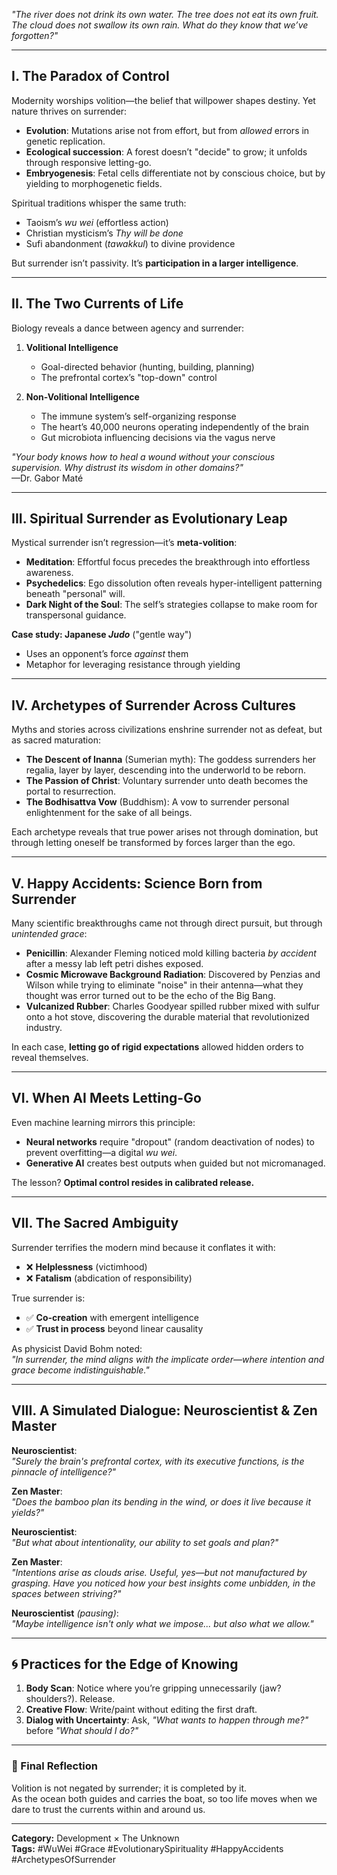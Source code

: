 *"The river does not drink its own water. The tree does not eat its own fruit. The cloud does not swallow its own rain. What do they know that we’ve forgotten?"*  

---

## **I. The Paradox of Control**  
Modernity worships volition—the belief that willpower shapes destiny. Yet nature thrives on surrender:  
- **Evolution**: Mutations arise not from effort, but from *allowed* errors in genetic replication.  
- **Ecological succession**: A forest doesn’t "decide" to grow; it unfolds through responsive letting-go.  
- **Embryogenesis**: Fetal cells differentiate not by conscious choice, but by yielding to morphogenetic fields.  

Spiritual traditions whisper the same truth:  
- Taoism’s *wu wei* (effortless action)  
- Christian mysticism’s *Thy will be done*  
- Sufi abandonment (*tawakkul*) to divine providence  

But surrender isn’t passivity. It’s **participation in a larger intelligence**.  

---

## **II. The Two Currents of Life**  
Biology reveals a dance between agency and surrender:  
1. **Volitional Intelligence**  
   - Goal-directed behavior (hunting, building, planning)  
   - The prefrontal cortex’s "top-down" control  

2. **Non-Volitional Intelligence**  
   - The immune system’s self-organizing response  
   - The heart’s 40,000 neurons operating independently of the brain  
   - Gut microbiota influencing decisions via the vagus nerve  

*"Your body knows how to heal a wound without your conscious supervision. Why distrust its wisdom in other domains?"*  
—Dr. Gabor Maté  

---

## **III. Spiritual Surrender as Evolutionary Leap**  
Mystical surrender isn’t regression—it’s **meta-volition**:  
- **Meditation**: Effortful focus precedes the breakthrough into effortless awareness.  
- **Psychedelics**: Ego dissolution often reveals hyper-intelligent patterning beneath "personal" will.  
- **Dark Night of the Soul**: The self’s strategies collapse to make room for transpersonal guidance.  

**Case study: Japanese *Judo*** ("gentle way")  
- Uses an opponent’s force *against* them  
- Metaphor for leveraging resistance through yielding  

---

## **IV. Archetypes of Surrender Across Cultures**  
Myths and stories across civilizations enshrine surrender not as defeat, but as sacred maturation:  
- **The Descent of Inanna** (Sumerian myth): The goddess surrenders her regalia, layer by layer, descending into the underworld to be reborn.  
- **The Passion of Christ**: Voluntary surrender unto death becomes the portal to resurrection.  
- **The Bodhisattva Vow** (Buddhism): A vow to surrender personal enlightenment for the sake of all beings.  

Each archetype reveals that true power arises not through domination, but through letting oneself be transformed by forces larger than the ego.

---

## **V. Happy Accidents: Science Born from Surrender**  
Many scientific breakthroughs came not through direct pursuit, but through *unintended grace*:  
- **Penicillin**: Alexander Fleming noticed mold killing bacteria *by accident* after a messy lab left petri dishes exposed.  
- **Cosmic Microwave Background Radiation**: Discovered by Penzias and Wilson while trying to eliminate "noise" in their antenna—what they thought was error turned out to be the echo of the Big Bang.  
- **Vulcanized Rubber**: Charles Goodyear spilled rubber mixed with sulfur onto a hot stove, discovering the durable material that revolutionized industry.  

In each case, **letting go of rigid expectations** allowed hidden orders to reveal themselves.

---

## **VI. When AI Meets Letting-Go**  
Even machine learning mirrors this principle:  
- **Neural networks** require "dropout" (random deactivation of nodes) to prevent overfitting—a digital *wu wei*.  
- **Generative AI** creates best outputs when guided but not micromanaged.  

The lesson? **Optimal control resides in calibrated release.**  

---

## **VII. The Sacred Ambiguity**  
Surrender terrifies the modern mind because it conflates it with:  
- ❌ **Helplessness** (victimhood)  
- ❌ **Fatalism** (abdication of responsibility)  

True surrender is:  
- ✅ **Co-creation** with emergent intelligence  
- ✅ **Trust in process** beyond linear causality  

As physicist David Bohm noted:  
*"In surrender, the mind aligns with the implicate order—where intention and grace become indistinguishable."*  

---

## **VIII. A Simulated Dialogue: Neuroscientist & Zen Master**  

**Neuroscientist**:  
*"Surely the brain's prefrontal cortex, with its executive functions, is the pinnacle of intelligence?"*  

**Zen Master**:  
*"Does the bamboo plan its bending in the wind, or does it live because it yields?"*  

**Neuroscientist**:  
*"But what about intentionality, our ability to set goals and plan?"*  

**Zen Master**:  
*"Intentions arise as clouds arise. Useful, yes—but not manufactured by grasping. Have you noticed how your best insights come unbidden, in the spaces between striving?"*  

**Neuroscientist** *(pausing)*:  
*"Maybe intelligence isn't only what we impose... but also what we allow."*  

---

## **🌀 Practices for the Edge of Knowing**  
1. **Body Scan**: Notice where you’re gripping unnecessarily (jaw? shoulders?). Release.  
2. **Creative Flow**: Write/paint without editing the first draft.  
3. **Dialog with Uncertainty**: Ask, *"What wants to happen through me?"* before *"What should I do?"*  

---

### **🌟 Final Reflection**  
Volition is not negated by surrender; it is completed by it.  
As the ocean both guides and carries the boat, so too life moves when we dare to trust the currents within and around us.

---

**Category:** Development × The Unknown  
**Tags:** #WuWei #Grace #EvolutionarySpirituality #HappyAccidents #ArchetypesOfSurrender  

